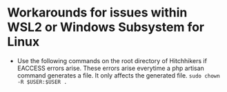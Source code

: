 # Workarounds for issues within WSL2 or Windows Subsystem for Linux
- Use the following commands on the root directory of Hitchhikers if EACCESS errors arise. These errors arise everytime a php artisan command generates a file. It only affects the generated file.
```sudo chown -R $USER:$USER .```